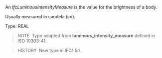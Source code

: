 An _IfcLuminousIntensityMeasure_ is the value for the brightness of a body.

Usually measured in candela (cd).

Type: REAL

> NOTE&nbsp; Type adapted from **luminous_intensity_measure** defined in ISO 10303-41.

> HISTORY&nbsp; New type in IFC1.5.1.